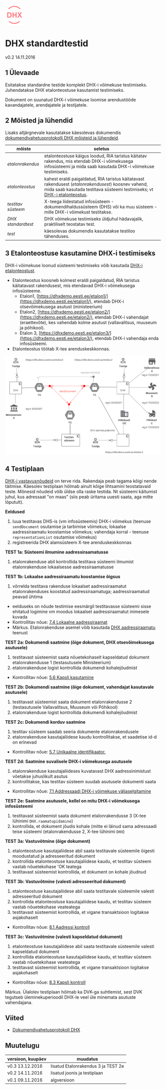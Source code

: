![](DHX.PNG)

# DHX standardtestid

v0.2 14.11.2016

## 1 Ülevaade

Esitatakse standardne testide komplekt DHX-i võimekuse testimiseks. Juhendatakse DHX etalonteostuse kasutamist testimiseks.

Dokument on suunatud DHX-i võimekuse loomise arendustööde kavandajatele, arendajatele ja testijatele.

## 2 Mõisted ja lühendid

Lisaks alljärgnevale kasutatakse käesolevas dokumendis [dokumendivahetusprotokolli DHX mõisteid ja lühendeid](https://e-gov.github.io/DHX/#3-m%C3%B5isted-ja-l%C3%BChendid).

| mõiste | seletus |
|--------|---------|
| _etalonrakendus_ | etalonteostuse käigus loodud, RIA taristus käitatav rakendus, mis etendab DHX-i võimekusega infosüsteemi ja mida saab kasutada DHX-i võimekuse testimiseks. |
| _etalonteostus_ | kahest eraldi paigaldatud, RIA taristus käitatavast rakendusest (_etalonrakendusest_) koosnev vahend, mida saab kasutada testitava süsteemi testimiseks; vt [DHX-i etalonteostus](https://github.com/e-gov/DHX-etalon). |
| _testitav süsteem_ | X-teega liidestatud infosüsteem - dokumendihaldussüsteem (DHS) või ka muu süsteem - mille DHX-i võimekust testitakse. |
| _DHX standardtest_ | DHX võimekuse testimiseks üldjuhul hädavajalik, praktiliselt teostatav test. | 
| _test_ | käesolevas dokumendis kasutatakse testiloo tähenduses. |

## 3 Etalonteostuse kasutamine DHX-i testimiseks

DHX-i võimekuse loonud süsteemi testimiseks võib kasutada [DHX-i etalonteostust](https://github.com/e-gov/DHX-etalon).
- Etalonteostus koosneb kolmest eraldi paigaldatud, RIA taristus käitatavast rakendusest, mis etendavad DHX-i võimekusega infosüsteeme.
  - Etalon1, [https://dhxdemo.eesti.ee/etalon1/](https://dhxdemo.eesti.ee/etalon1/), etendab DHX-i otsevõimekusega asutust (ministeerium)
  - Etalon2, [https://dhxdemo.eesti.ee/etalon2/](https://dhxdemo.eesti.ee/etalon2/), etendab DHX-i vahendajat (eraettevõte), kes vahendab kolme asutust (vallavalitsus, muuseum ja põhikool).
  - Etalon 3, [https://dhxdemo.eesti.ee/etalon3/](https://dhxdemo.eesti.ee/etalon3/), etendab DHX-i vahendaja enda infosüsteemi.
- Etalonteostus töötab X-tee arenduskeskkonnas.

![](TESTIMISTEENUS.PNG)

## 4 Testiplaan

[DHX-i vastavusnõudeid](https://e-gov.github.io/DHX/#10-vastavusn%C3%B5uded) on terve rida. Rakendaja peab tagama kõigi nende täitmise. Käesolev testiplaan hõlmab ainult kõige lihtsamini teostatavaid teste. Mõnesid nõudeid võib üldse olla raske testida. Nt süsteemi käitumist juhul, kus adressaat "on maas" (siis peab üritama uuesti saata, aga mitte lõputult). 

__Eeldused__

  1. luua testitavas DHS-is (vm infosüsteemis) DHX-i võimekus (teenuse `sendDocument` osutamise ja tarbimise võimekus; lokaalse aadressiraamatu koostamise võimekus; vahendaja korral - teenuse `representationList` osutamise võimekus)
  2. registreerida DHX alamsüsteem X-tee arenduskeskkonnas

__TEST 1a: Süsteemi ilmumine aadressiraamatusse__
  1. etalonrakenduse abil kontrollida testitava süsteemi ilmumist etalonrakenduse lokaalsesse aadressiraamatusse
  
__TEST 1b: Lokaalse aadressiraamatu koostamise õigsus__
  1. võrrelda testitava rakenduse lokaalset aadressiraamatut etalonrakenduses koostatud aadressiraamatuga; aadressiraamatud peavad ühtima
  - eelduseks on nõude testimise eesmärgil testitavasse süsteemi sisse ehitatud logimine vm moodus lokaalset aadressiraamatut inimesele kuvada
  - Kontrollitav nõue: [7.4 Lokaalne aadressiraamat](https://e-gov.github.io/DHX/#74-lokaalne-aadressiraamat)  
  - Märkus. Etalonrakenduse asemel võib kasutada [DHX aadressiraamatu](DHX-aadressiraamat.md) teenust

__TEST 2a: Dokumendi saatmine (õige dokument, DHX otsevõimekusega asutusele)__
  1. testitavast süsteemist saata nõuetekohaselt kapseldatud dokument etalonrakendusse 1 (testasutusele Ministeerium)
  2. etalonrakenduse logist kontrollida dokumendi kohalejõudmist
  - Kontrollitav nõue: [5.6 Kapsli kasutamine](https://e-gov.github.io/DHX/#56-kapsli-kasutamine)
  
__TEST 2b: Dokumendi saatmine (õige dokument, vahendajat kasutavale asutusele)__
  1. testitavast süsteemist saata dokument etalonrakendusse 2 (testasutusele Vallavalitsus, Muuseum või Põhikool)
  2. etalonrakenduse logist kontrollida dokumendi kohalejõudmist
  
__TEST 2c: Dokumendi korduv saatmine__
  1. testitav süsteem saadab seeria dokumente etalonrakendusele
  2. etalonrakenduse kasutajaliidese kaudu kontrollitakse, et saadetise id-d on erinevad
  - Kontrollitav nõue: [5.7 Unikaalne identifikaator.](https://e-gov.github.io/DHX/#57-unikaalne-identifikaator)

__TEST 2d: Saatmine suvalisele DHX-i võimekusega asutusele__
  1. etalonrakenduse kasutajaliideses kuvatavast DHX aadressinimistust võetakse juhuslikult asutus
  2. kontrollitakse, kas testitav süsteem suudab asutusele dokumenti saata
  - Kontrollitav nõue: [7.1 Addressaadi DHX-i võimekuse väljaselgitamine](https://e-gov.github.io/DHX/#71-dhx-v%C3%B5imekus)

__TEST 2e: Saatmine asutusele, kellel on mitu DHX-i võimekusega infosüsteemi__
  1. testitavast süsteemist saata dokument etalonrakendusse 3 (X-tee lühinimi `DHX.raamatupidamine`)
  2. kontrollida, et dokument jõudis kohale (mitte ei läinud sama adressaadi teise süsteemi (etalonrakendusse 2, X-tee lühinimi `DHX`)

__TEST 3a: Vastuvõtmine (õige dokument)__
  1. etalonteostuse kasutajaliidese abil saata testitavale süsteemile õigesti moodustatud ja adresseeritud dokument
  2. kontrollida etalonteostuse kasutajaliidese kaudu, et testitav süsteem vastab nõuetekohase 'OK teatega
  3. testitavast süsteemist kontrollida, et dokument on kohale jõudnud

__TEST 3b: Vastuvõtmine (valesti adresseeritud dokument)__
  1. etalonteostuse kasutajaliidese abil saata testitavale süsteemile valesti adresseeritud dokument
  2. kontrollida etalonteostuse kasutajaliidese kaudu, et testitav süsteem vastab nõuetekohase veateatega
  3. testitavast süsteemist kontrollida, et vigane transaktsioon logitakse asjakohaselt
  - Kontrollitav nõue: [8.1 Aadressi kontroll](https://e-gov.github.io/DHX/#81-aadressi-kontroll)

__TEST 3c: Vastuvõtmine (valesti kapseldatud dokument)__
  1. etalonteostuse kasutajaliidese abil saata testitavale süsteemile valesti kapseldatud dokument
  2. kontrollida etalonteostuse kasutajaliidese kaudu, et testitav süsteem vastab nõuetekohase veateatega
  3. testitavast süsteemist kontrollida, et vigane transaktsioon logitakse asjakohaselt
  - Kontrollitav nõue: [8.3 Kapsli kontroll](https://e-gov.github.io/DHX/#83-kapsli-kontroll)  
  
Märkus. Ülalolev testiplaan hõlmab ka DVK-ga suhtlemist, sest DVK tegutseb üleminekuperioodil DHX-le veel üle minemata asutuste vahendajana.

## Viited

- [Dokumendivahetusprotokoll DHX](https://e-gov.github.io/DHX/)

## Muutelugu

| versioon, kuupäev | muudatus |
|-------------------|----------|
| v0.3 13.12.2016   | lisatud Etalonrakendus 3 ja TEST 2e |
| v0.2 14.11.2016   | lisatud joonis ja testiplaan |
| v0.1 09.11.2016   | algversioon |
